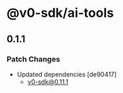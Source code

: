 # @v0-sdk/ai-tools

## 0.1.1

### Patch Changes

- Updated dependencies [de90417]
  - v0-sdk@0.11.1

